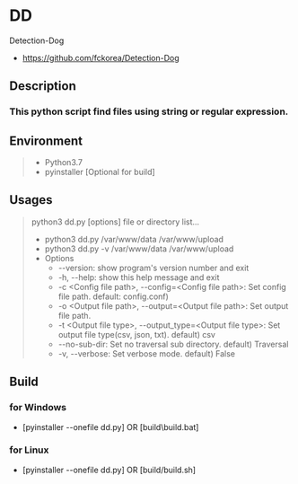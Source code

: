 # DD
Detection-Dog
* https://github.com/fckorea/Detection-Dog

## Description
### This python script find files using string or regular expression.

## Environment
> * Python3.7
> * pyinstaller [Optional for build]

## Usages
> python3 dd.py [options] file or directory list...
> * python3 dd.py /var/www/data /var/www/upload
> * python3 dd.py -v /var/www/data /var/www/upload
> * Options
>   * --version: show program's version number and exit
>   * -h, --help: show this help message and exit
>   * -c &lt;Config file path&gt;, --config=&lt;Config file path&gt;: Set config file path. default: config.conf)
>   * -o &lt;Output file path&gt;, --output=&lt;Output file path&gt;: Set output file path.
>   * -t &lt;Output file type&gt;, --output_type=&lt;Output file type&gt;: Set output file type(csv, json, txt). default) csv
>   * --no-sub-dir: Set no traversal sub directory. default) Traversal
>   * -v, --verbose: Set verbose mode. default) False

## Build
### for Windows
* [pyinstaller --onefile dd.py] OR [build\build.bat]
### for Linux
* [pyinstaller --onefile dd.py] OR [build/build.sh]
